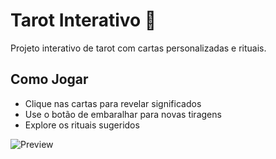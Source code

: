 # Tarot Interativo 🔮

Projeto interativo de tarot com cartas personalizadas e rituais.

## Como Jogar
- Clique nas cartas para revelar significados
- Use o botão de embaralhar para novas tiragens
- Explore os rituais sugeridos

![Preview](images/preview.png)
